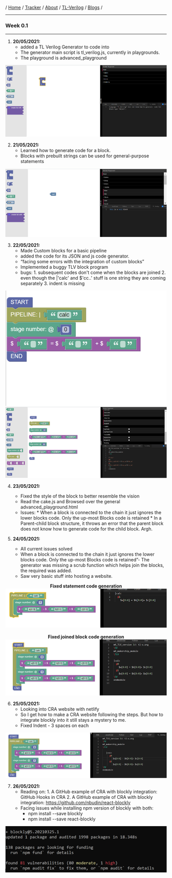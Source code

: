 / [Home](/index) / [Tracker](/gsoc-2021) / [About](pages/gsoc/about) / [TL-Verilog](pages/gsoc/TLV) / [Blogs](pages/blogs/gsoc-final-blog) /

---

### Week 0.1

---

1. **20/05/2021:** 
   * added a TL Verilog Generator to code into
   * The generator main script is tl_verilog.js, currently in playgrounds.
   * The playground is advanced_playground
<p align="center">
    <img  src="../../images/tracker/image66.png">
</p>

2. **21/05/2021:**
   * Learned how to generate code for a block. 
   * Blocks with prebuilt strings can be used for general-purpose statements 
<p align="center">
    <img  src="../../images/tracker/image61.png">
</p>

3. **22/05/2021:**
   * Made Custom blocks for a basic pipeline
   * added the code for its JSON and js code generator.
   * “facing some errors with the integration of custom blocks”
   * Implemented a buggy TLV block program
   * bugs:
         1. subsequent codes don't come when the blocks are joined
         2. even though the |'calc' and $'cc..' stuff is one string they are coming separately
         3. indent is missing
<p align="center">
    <img  src="../../images/tracker/image11.png">
    <img  src="../../images/tracker/image28.png">
</p>

4. **23/05/2021:**
   * Fixed the style of the block to better resemble the vision
   * Read the cake.js and Browsed over the general advanced_playground.html
   * Issues: 
           * When a block is connected to the chain it just ignores the lower blocks code. Only the up-most Blocks code is retained
           * In a Parent-child block structure, it throws an error that the parent block does not know how to generate code for the child block. Argh.

5. **24/05/2021:**
   * All current issues solved
   * When a block is connected to the chain it just ignores the lower blocks code. Only the up-most Blocks code is retained”- The generator was missing a scrub function which helps join the blocks, the required was added.
   * Saw very basic stuff into hosting a website.
<p align="center">
    <b>Fixed statement code generation </b><br>
    <img  src="../../images/tracker/image57.png"><br><br>
    <b>Fixed joined block code generation</b><br>
    <img  src="../../images/tracker/image59.png"><br>
</p>


6. **25/05/2021:**
   * Looking into CRA website with netlify
   * So I get how to make a CRA website following the steps. But how to integrate blockly into it still stays a mystery to me.
   * Fixed Indent - 3 spaces on each
<p align="center">
    <img  src="../../images/tracker/image69.png">
</p>

7. **26/05/2021:**
   * Reading on:
         1. A GitHub example of CRA with blockly integration: GitHub
Hooks in CRA
         2. A GitHub example of CRA with blockly integration:  https://github.com/nbudin/react-blockly
   * Facing issues while installing npm version of blockly with both:
     - npm install --save blockly
     - npm install --save react-blockly
<p align="center">
    <img  src="../../images/tracker/image49.png">
</p>


